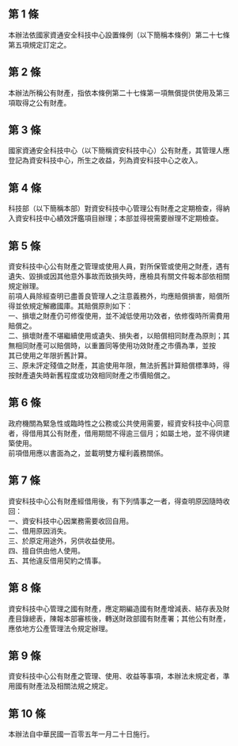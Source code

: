 第 1 條
-------
本辦法依國家資通安全科技中心設置條例（以下簡稱本條例）第二十七條  
第五項規定訂定之。

第 2 條
-------
本辦法所稱公有財產，指依本條例第二十七條第一項無償提供使用及第三  
項取得之公有財產。

第 3 條
-------
國家資通安全科技中心（以下簡稱資安科技中心）公有財產，其管理人應  
登記為資安科技中心，所生之收益，列為資安科技中心之收入。

第 4 條
-------
科技部（以下簡稱本部）對資安科技中心管理公有財產之定期檢查，得納  
入資安科技中心績效評鑑項目辦理；本部並得視需要辦理不定期檢查。

第 5 條
-------
資安科技中心公有財產之管理或使用人員，對所保管或使用之財產，遇有  
遺失、毀損或因其他意外事故而致損失時，應檢具有關文件報本部依相關  
規定辦理。  
前項人員除經查明已盡善良管理人之注意義務外，均應賠償損害，賠償所  
得並依規定解繳國庫。其賠償原則如下：  
一、損壞之財產仍可修復使用，並不減低使用功效者，依修復時所需費用  
    賠償之。  
二、損壞財產不堪繼續使用或遺失、損失者，以賠償相同財產為原則；其  
    無相同財產可以賠償時，以重置同等使用功效財產之市價為準，並按  
    其已使用之年限折舊計算。  
三、原未評定殘值之財產，其逾使用年限，無法折舊計算賠償標準時，得  
    按財產遺失時新舊程度或功效相同財產之市價賠償之。

第 6 條
-------
政府機關為緊急性或臨時性之公務或公共使用需要，經資安科技中心同意  
者，得借用其公有財產，借用期間不得逾三個月；如屬土地，並不得供建  
築使用。  
前項借用應以書面為之，並載明雙方權利義務關係。

第 7 條
-------
資安科技中心公有財產經借用後，有下列情事之一者，得查明原因隨時收  
回：  
一、資安科技中心因業務需要收回自用。  
二、借用原因消失。  
三、於原定用途外，另供收益使用。  
四、擅自供由他人使用。  
五、其他違反借用契約之情事。

第 8 條
-------
資安科技中心管理之國有財產，應定期編造國有財產增減表、結存表及財  
產目錄總表，陳報本部審核後，轉送財政部國有財產署；其他公有財產，  
應依地方公產管理法令規定辦理。

第 9 條
-------
資安科技中心公有財產之管理、使用、收益等事項，本辦法未規定者，準  
用國有財產法及相關法規之規定。

第 10 條
--------
本辦法自中華民國一百零五年一月二十日施行。

